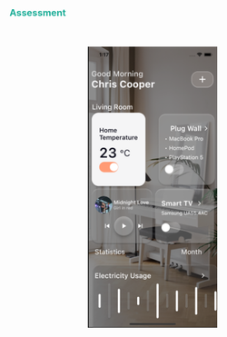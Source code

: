 <h3 style= "color:#1eae98">Assessment</h3>

<p align="center" style="margin:50px">
  <img src="assets/ss1.png" width="228">
</p>
